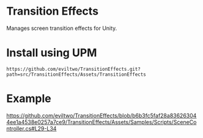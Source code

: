 # Transition Effects
Manages screen transition effects for Unity.

# Install using UPM
```
https://github.com/eviltwo/TransitionEffects.git?path=src/TransitionEffects/Assets/TransitionEffects
```

# Example
https://github.com/eviltwo/TransitionEffects/blob/b6b3fc5faf28a836263044ee1a4538e0257a7ce9/TransitionEffects/Assets/Samples/Scripts/SceneController.cs#L29-L34
